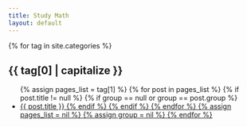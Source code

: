 ```yaml
---
title: Study Math
layout: default
---
```


{% for tag in site.categories %} 
  <h2 id="{{ tag[0] }}">{{ tag[0] | capitalize }}</h2>
  <ul class="post-list">
    {% assign pages_list = tag[1] %}  
    {% for post in pages_list %}
      {% if post.title != null %}
      {% if group == null or group == post.group %}
      <li><a href="{{ site.url }}{{ post.url }}">{{ post.title }}
      {% endif %}
      {% endif %}
    {% endfor %}
    {% assign pages_list = nil %}
    {% assign group = nil %}
{% endfor %}

